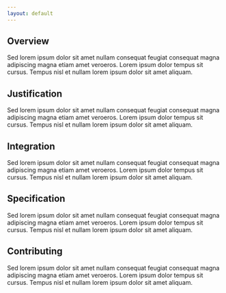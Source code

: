 ```yaml
---
layout: default
---
```


## Overview

Sed lorem ipsum dolor sit amet nullam consequat feugiat consequat magna
adipiscing magna etiam amet veroeros. Lorem ipsum dolor tempus sit cursus.
Tempus nisl et nullam lorem ipsum dolor sit amet aliquam.

## Justification

Sed lorem ipsum dolor sit amet nullam consequat feugiat consequat magna
adipiscing magna etiam amet veroeros. Lorem ipsum dolor tempus sit cursus.
Tempus nisl et nullam lorem ipsum dolor sit amet aliquam.

## Integration

Sed lorem ipsum dolor sit amet nullam consequat feugiat consequat magna
adipiscing magna etiam amet veroeros. Lorem ipsum dolor tempus sit cursus.
Tempus nisl et nullam lorem ipsum dolor sit amet aliquam.

## Specification

Sed lorem ipsum dolor sit amet nullam consequat feugiat consequat magna
adipiscing magna etiam amet veroeros. Lorem ipsum dolor tempus sit cursus.
Tempus nisl et nullam lorem ipsum dolor sit amet aliquam.

## Contributing

Sed lorem ipsum dolor sit amet nullam consequat feugiat consequat magna
adipiscing magna etiam amet veroeros. Lorem ipsum dolor tempus sit cursus.
Tempus nisl et nullam lorem ipsum dolor sit amet aliquam.
